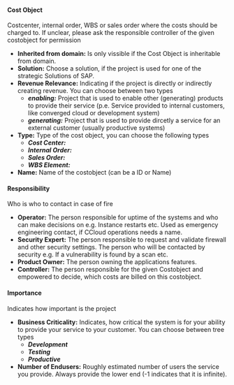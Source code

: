 #### Cost Object
Costcenter, internal order, WBS or sales order where the costs should be charged to. If unclear, please ask the responsible controller of the given costobject for permission

* **Inherited from domain:** Is only vissible if the Cost Object is inheritable from domain. 
* **Solution:** Choose a solution, if the project is used for one of the strategic Solutions of SAP.
* **Revenue Relevance:** Indicating if the project is directly or indirectly creating revenue. You can choose between two types
  * ***enabling:*** Project that is used to enable other (generating) products to provide their service (p.e. Service provided to internal customers, like converged cloud or development system)  
  * ***generating:*** Project that is used to provide dircetly a service for an external customer (usually productive systems)
* **Type:** Type of the cost object, you can choose the following types
  * ***Cost Center:***
  * ***Internal Order:***
  * ***Sales Order:***
  * ***WBS Element:***
* **Name:** Name of the costobject (can be a ID or Name)

#### Responsibility
Who is who to contact in case of fire

* **Operator:** The person responsible for uptime of the systems and who can make decisions on e.g. Instance restarts etc. Used as emergency engineering contact, if CCloud operations needs a name.
* **Security Expert:** The person responsible to request and validate firewall and other security settings. The person who will be contacted by security e.g. If a vulnerability is found by a scan etc.
* **Product Owner:** The person owning the applications features.
* **Controller:** The person responsible for the given Costobject and empowered to decide, which costs are billed on this costobject.

#### Importance
Indicates how important is the project

* **Business Criticality:** Indicates, how critical the system is for your ability to provide your service to your customer. You can choose between tree types
  * ***Development***
  * ***Testing***
  * ***Productive***
* **Number of Endusers:** Roughly estimated number of users the service you provide. Always provide the lower end (-1 indicates that it is infinite).